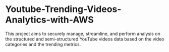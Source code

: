 # Youtube-Trending-Videos-Analytics-with-AWS
This project aims to securely manage, streamline, and perform analysis on the structured and semi-structured YouTube videos data based on the video categories and the trending metrics.
